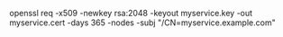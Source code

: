 openssl req -x509 -newkey rsa:2048 -keyout myservice.key -out myservice.cert -days 365 -nodes -subj "/CN=myservice.example.com"